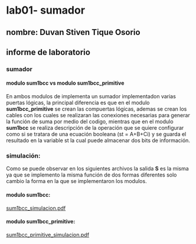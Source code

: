 # lab01- sumador 
## nombre: Duvan Stiven Tique Osorio

## informe de laboratorio 
### sumador 
#### modulo sum1bcc vs modulo sum1bcc_primitive
En ambos modulos de implementa un sumador implementadon varias puertas lógicas, la principal diferencia es que en el modulo **sum1bcc_primitive** se crean las compuertas lógicas, ademas se crean los cables con los cuales se realizaran las conexiones necesarias para generar la función de suma por medio del codigo, mientras que en el modulo **sum1bcc** se realiza descripción de la operación que se quiere configurar como si se tratara de una ecuación booleana (st = A+B+Ci) y se guarda el resultado en la variable st la cual puede almacenar dos bits de información.
### simulación:
Como se puede observar en los siguientes archivos la salida **S** es la misma ya que se implemento la misma función de dos formas diferentes solo cambio la forma en la que se implementaron los modulos.
#### modulo sum1bcc:
[sum1bcc_simulacion.pdf](https://github.com/user-attachments/files/17997608/sum1bcc_simulacion.pdf)
#### modulo sum1bcc_primitive:
[sum1bcc_primitive_simulacion.pdf](https://github.com/user-attachments/files/17997626/sum1bcc_primitive_simulacion.pdf)
